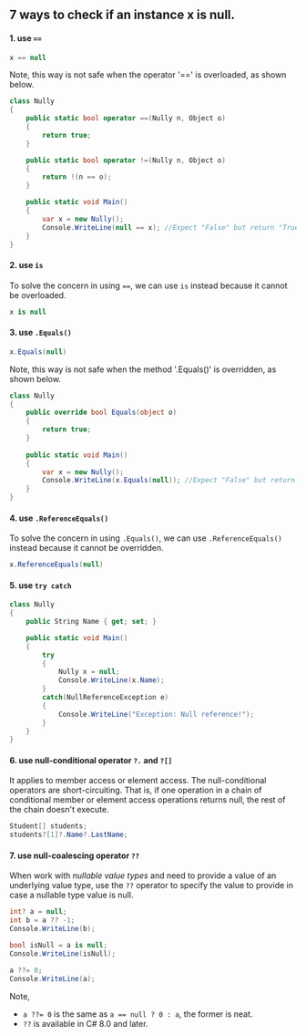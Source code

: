 ## 7 ways to check if an instance x is null.

#### 1. use `==`

```csharp
x == null
```

Note, this way is not safe when the operator '==' is overloaded, as shown below.

```csharp
class Nully
{
    public static bool operator ==(Nully n, Object o)
    {
        return true;
    }

    public static bool operator !=(Nully n, Object o)
    {
        return !(n == o);
    }

    public static void Main()
    {
        var x = new Nully();
        Console.WriteLine(null == x); //Expect "False" but return "True".
    }
}
```

#### 2. use `is`

To solve the concern in using `==`, we can use `is` instead because it cannot be overloaded.

```csharp
x is null
```

#### 3. use `.Equals()`

```csharp
x.Equals(null)
```

Note, this way is not safe when the method '.Equals()' is overridden, as shown below.

```csharp
class Nully
{
    public override bool Equals(object o)
    {
        return true;
    }
    
    public static void Main()
    {
        var x = new Nully(); 
        Console.WriteLine(x.Equals(null)); //Expect "False" but return "True".
    }
}
```

#### 4. use `.ReferenceEquals()`

To solve the concern in using `.Equals()`, we can use `.ReferenceEquals()` instead because it cannot be overridden.


```csharp
x.ReferenceEquals(null)
```

#### 5. use `try catch`

```csharp
class Nully
{
    public String Name { get; set; }

    public static void Main()
    {
        try
        {
            Nully x = null;
            Console.WriteLine(x.Name);
        }
        catch(NullReferenceException e)
        {
            Console.WriteLine("Exception: Null reference!");
        }
    }
}
```

#### 6. use null-conditional operator `?.` and `?[]`

It applies to member access or element access. The null-conditional operators are short-circuiting. That is, if one operation in a chain of conditional member or element access operations returns null, the rest of the chain doesn't execute.

```csharp
Student[] students;
students?[1]?.Name?.LastName;
```

#### 7. use null-coalescing operator `??`

When work with _nullable value types_ and need to provide a value of an underlying value type, use the `??` operator to specify the value to provide in case a nullable type value is null.

```csharp
int? a = null;
int b = a ?? -1;
Console.WriteLine(b);

bool isNull = a is null;
Console.WriteLine(isNull);

a ??= 0;
Console.WriteLine(a);
```

Note, 
* `a ??= 0` is the same as `a == null ? 0 : a`, the former is neat.
* `??` is available in C# 8.0 and later.
